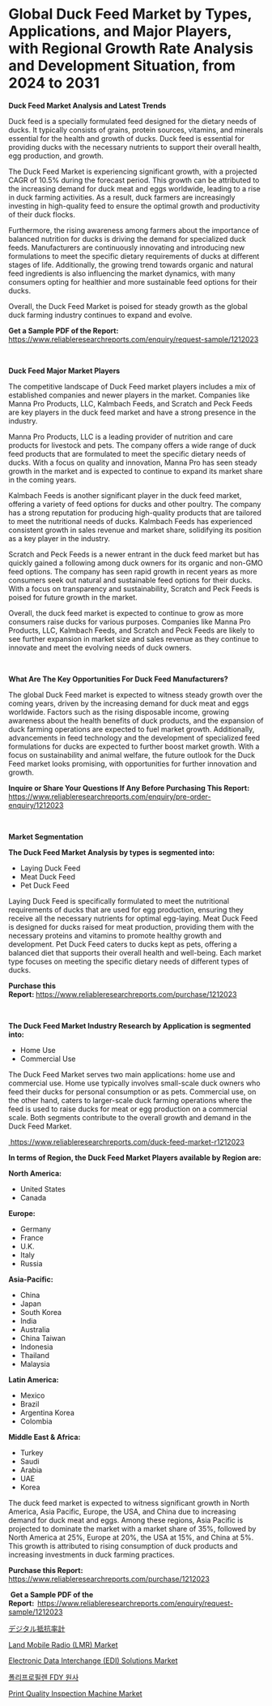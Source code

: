 <p><h1>Global Duck Feed Market by Types, Applications, and Major Players, with Regional Growth Rate Analysis and Development Situation, from 2024 to 2031</h1></p><p><strong>Duck Feed Market Analysis and Latest Trends</strong></p>
<p><p>Duck feed is a specially formulated feed designed for the dietary needs of ducks. It typically consists of grains, protein sources, vitamins, and minerals essential for the health and growth of ducks. Duck feed is essential for providing ducks with the necessary nutrients to support their overall health, egg production, and growth.</p><p>The Duck Feed Market is experiencing significant growth, with a projected CAGR of 10.5% during the forecast period. This growth can be attributed to the increasing demand for duck meat and eggs worldwide, leading to a rise in duck farming activities. As a result, duck farmers are increasingly investing in high-quality feed to ensure the optimal growth and productivity of their duck flocks.</p><p>Furthermore, the rising awareness among farmers about the importance of balanced nutrition for ducks is driving the demand for specialized duck feeds. Manufacturers are continuously innovating and introducing new formulations to meet the specific dietary requirements of ducks at different stages of life. Additionally, the growing trend towards organic and natural feed ingredients is also influencing the market dynamics, with many consumers opting for healthier and more sustainable feed options for their ducks.</p><p>Overall, the Duck Feed Market is poised for steady growth as the global duck farming industry continues to expand and evolve.</p></p>
<p><strong>Get a Sample PDF of the Report:&nbsp;</strong> <a href="https://www.reliableresearchreports.com/enquiry/request-sample/1212023">https://www.reliableresearchreports.com/enquiry/request-sample/1212023</a></p>
<p>&nbsp;</p>
<p><strong>Duck Feed Major Market Players</strong></p>
<p><p>The competitive landscape of Duck Feed market players includes a mix of established companies and newer players in the market. Companies like Manna Pro Products, LLC, Kalmbach Feeds, and Scratch and Peck Feeds are key players in the duck feed market and have a strong presence in the industry.</p><p>Manna Pro Products, LLC is a leading provider of nutrition and care products for livestock and pets. The company offers a wide range of duck feed products that are formulated to meet the specific dietary needs of ducks. With a focus on quality and innovation, Manna Pro has seen steady growth in the market and is expected to continue to expand its market share in the coming years.</p><p>Kalmbach Feeds is another significant player in the duck feed market, offering a variety of feed options for ducks and other poultry. The company has a strong reputation for producing high-quality products that are tailored to meet the nutritional needs of ducks. Kalmbach Feeds has experienced consistent growth in sales revenue and market share, solidifying its position as a key player in the industry.</p><p>Scratch and Peck Feeds is a newer entrant in the duck feed market but has quickly gained a following among duck owners for its organic and non-GMO feed options. The company has seen rapid growth in recent years as more consumers seek out natural and sustainable feed options for their ducks. With a focus on transparency and sustainability, Scratch and Peck Feeds is poised for future growth in the market.</p><p>Overall, the duck feed market is expected to continue to grow as more consumers raise ducks for various purposes. Companies like Manna Pro Products, LLC, Kalmbach Feeds, and Scratch and Peck Feeds are likely to see further expansion in market size and sales revenue as they continue to innovate and meet the evolving needs of duck owners.</p></p>
<p>&nbsp;</p>
<p><strong>What Are The Key Opportunities For Duck Feed Manufacturers?</strong></p>
<p><p>The global Duck Feed market is expected to witness steady growth over the coming years, driven by the increasing demand for duck meat and eggs worldwide. Factors such as the rising disposable income, growing awareness about the health benefits of duck products, and the expansion of duck farming operations are expected to fuel market growth. Additionally, advancements in feed technology and the development of specialized feed formulations for ducks are expected to further boost market growth. With a focus on sustainability and animal welfare, the future outlook for the Duck Feed market looks promising, with opportunities for further innovation and growth.</p></p>
<p><strong>Inquire or Share Your Questions If Any Before Purchasing This Report:</strong> <a href="https://www.reliableresearchreports.com/enquiry/pre-order-enquiry/1212023">https://www.reliableresearchreports.com/enquiry/pre-order-enquiry/1212023</a></p>
<p>&nbsp;</p>
<p><strong>Market Segmentation</strong></p>
<p><strong>The Duck Feed Market Analysis by types is segmented into:</strong></p>
<p><ul><li>Laying Duck Feed</li><li>Meat Duck Feed</li><li>Pet Duck Feed</li></ul></p>
<p><p>Laying Duck Feed is specifically formulated to meet the nutritional requirements of ducks that are used for egg production, ensuring they receive all the necessary nutrients for optimal egg-laying. Meat Duck Feed is designed for ducks raised for meat production, providing them with the necessary proteins and vitamins to promote healthy growth and development. Pet Duck Feed caters to ducks kept as pets, offering a balanced diet that supports their overall health and well-being. Each market type focuses on meeting the specific dietary needs of different types of ducks.</p></p>
<p><strong>Purchase this Report:&nbsp;</strong><a href="https://www.reliableresearchreports.com/purchase/1212023">https://www.reliableresearchreports.com/purchase/1212023</a></p>
<p>&nbsp;</p>
<p><strong>The Duck Feed Market Industry Research by Application is segmented into:</strong></p>
<p><ul><li>Home Use</li><li>Commercial Use</li></ul></p>
<p><p>The Duck Feed Market serves two main applications: home use and commercial use. Home use typically involves small-scale duck owners who feed their ducks for personal consumption or as pets. Commercial use, on the other hand, caters to larger-scale duck farming operations where the feed is used to raise ducks for meat or egg production on a commercial scale. Both segments contribute to the overall growth and demand in the Duck Feed Market.</p></p>
<p><a href="https://www.reliableresearchreports.com/duck-feed-market-r1212023">&nbsp;https://www.reliableresearchreports.com/duck-feed-market-r1212023</a></p>
<p><strong>In terms of Region, the Duck Feed Market Players available by Region are:</strong></p>
<p>
    <p> <strong> North America: </strong>
        <ul>
            <li>United States</li>
            <li>Canada</li>
        </ul>
        </p> 
    <p> <strong> Europe: </strong>
        <ul>
            <li>Germany</li>
            <li>France</li>
            <li>U.K.</li>
            <li>Italy</li>
            <li>Russia</li>
        </ul>
        </p> 
    <p> <strong> Asia-Pacific: </strong>
        <ul>
            <li>China</li>
            <li>Japan</li>
            <li>South Korea</li>
            <li>India</li>
            <li>Australia</li>
            <li>China Taiwan</li>
            <li>Indonesia</li>
            <li>Thailand</li>
            <li>Malaysia</li>
        </ul>
        </p> 
    <p> <strong> Latin America: </strong>
        <ul>
            <li>Mexico</li>
            <li>Brazil</li>
            <li>Argentina Korea</li>
            <li>Colombia</li>
        </ul>
        </p> 
    <p> <strong> Middle East & Africa: </strong>
        <ul>
            <li>Turkey</li>
            <li>Saudi</li>
            <li>Arabia</li>
            <li>UAE</li>
            <li>Korea</li>
        </ul>
    </p>
    </p>
<p><p>The duck feed market is expected to witness significant growth in North America, Asia Pacific, Europe, the USA, and China due to increasing demand for duck meat and eggs. Among these regions, Asia Pacific is projected to dominate the market with a market share of 35%, followed by North America at 25%, Europe at 20%, the USA at 15%, and China at 5%. This growth is attributed to rising consumption of duck products and increasing investments in duck farming practices.</p></p>
<p><strong>Purchase this Report: </strong><a href="https://www.reliableresearchreports.com/purchase/1212023">https://www.reliableresearchreports.com/purchase/1212023</a></p>
<p>&nbsp;<strong>Get a Sample PDF of the Report:&nbsp;&nbsp;</strong><a href="https://www.reliableresearchreports.com/enquiry/request-sample/1212023">https://www.reliableresearchreports.com/enquiry/request-sample/1212023</a></p>
<p><strong></strong></p>
<p><p><a href="https://github.com/mm14022023/Market-Research-Report-List-1/blob/main/5469978101837.md">デジタル抵抗率計</a></p><p><a href="https://issuu.com/reportprime-2/docs/land-mobile-radio-lmr-market-size-2030.pptx">Land Mobile Radio (LMR) Market</a></p><p><a href="https://github.com/ZackaryHalvorson2023/Market-Research-Report-List-1/blob/main/electronic-data-interchange-edi-solutions-market.md">Electronic Data Interchange (EDI) Solutions Market</a></p><p><a href="https://github.com/vss5505pa7z1p/Market-Research-Report-List-2/blob/main/106996395395.md">폴리프로필렌 FDY 원사</a></p><p><a href="https://github.com/DeonteStanton2023/Market-Research-Report-List-1/blob/main/print-quality-inspection-machine-market.md">Print Quality Inspection Machine Market</a></p></p>